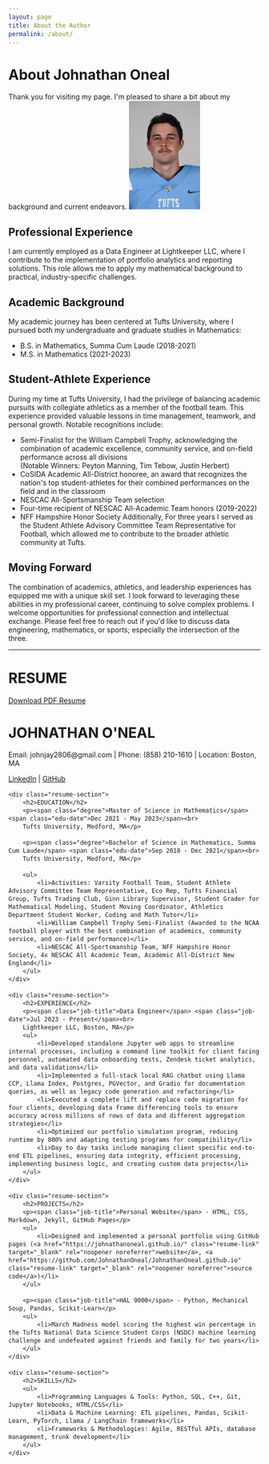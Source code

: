 ```yaml
---
layout: page
title: About the Author
permalink: /about/
---
```

# About Johnathan Oneal
Thank you for visiting my page. I'm pleased to share a bit about my background and current endeavors.
<img src="/assets/headshot.png" class="author-image" alt="Johnathan Oneal">
## Professional Experience
I am currently employed as a Data Engineer at Lightkeeper LLC, where I contribute to the implementation of portfolio analytics and reporting solutions. This role allows me to apply my mathematical background to practical, industry-specific challenges.
## Academic Background
My academic journey has been centered at Tufts University, where I pursued both my undergraduate and graduate studies in Mathematics:
- B.S. in Mathematics, Summa Cum Laude (2018-2021)
- M.S. in Mathematics (2021-2023)
## Student-Athlete Experience
During my time at Tufts University, I had the privilege of balancing academic pursuits with collegiate athletics as a member of the football team. This experience provided valuable lessons in time management, teamwork, and personal growth.
Notable recognitions include:
- Semi-Finalist for the William Campbell Trophy, acknowledging the combination of academic excellence, community service, and on-field performance across all divisions\
  (Notable Winners: Peyton Manning, Tim Tebow, Justin Herbert)
- CoSIDA Academic All-District honoree, an award that recognizes the nation's top student-athletes for their combined performances on the field and in the classroom
- NESCAC All-Sportsmanship Team selection
- Four-time recipient of NESCAC All-Academic Team honors (2019-2022)
- NFF Hampshire Honor Society
Additionally, For three years I served as the Student Athlete Advisory Committee Team Representative for Football, which allowed me to contribute to the broader athletic community at Tufts.
## Moving Forward
The combination of academics, athletics, and leadership experiences has equipped me with a unique skill set. I look forward to leveraging these abilities in my professional career, continuing to solve complex problems.
I welcome opportunities for professional connection and intellectual exchange. Please feel free to reach out if you'd like to discuss data engineering, mathematics, or sports; especially the intersection of the three.

<hr class="resume-divider">

# RESUME
<a href="/assets/resume/johnathan-oneal-resume.pdf" class="resume-download-button" target="_blank" rel="noopener noreferrer">Download PDF Resume</a>

<div class="resume-container">
    <div class="resume-header">
        <h1>JOHNATHAN O'NEAL</h1>
        <div class="contact-info">
            <p>Email: johnjay2806@gmail.com | Phone: (858) 210-1610 | Location: Boston, MA</p>
            <p><a href="https://www.linkedin.com/in/johnathan-oneal/" class="resume-link" target="_blank" rel="noopener noreferrer">LinkedIn</a> | <a href="https://github.com/JohnathanOneal" class="resume-link" target="_blank" rel="noopener noreferrer">GitHub</a></p>
        </div>
    </div>

    <div class="resume-section">
        <h2>EDUCATION</h2>
        <p><span class="degree">Master of Science in Mathematics</span> <span class="edu-date">Dec 2021 - May 2023</span><br>
        Tufts University, Medford, MA</p>
        
        <p><span class="degree">Bachelor of Science in Mathematics, Summa Cum Laude</span> <span class="edu-date">Sep 2018 - Dec 2021</span><br>
        Tufts University, Medford, MA</p>
        
        <ul>
            <li>Activities: Varsity Football Team, Student Athlete Advisory Committee Team Representative, Eco Rep, Tufts Financial Group, Tufts Trading Club, Ginn Library Supervisor, Student Grader for Mathematical Modeling, Student Moving Coordinator, Athletics Department Student Worker, Coding and Math Tutor</li>
            <li>William Campbell Trophy Semi-Finalist (Awarded to the NCAA football player with the best combination of academics, community service, and on-field performance)</li>
            <li>NESCAC All-Sportsmanship Team, NFF Hampshire Honor Society, 4x NESCAC All Academic Team, Academic All-District New England</li>
        </ul>
    </div>

    <div class="resume-section">
        <h2>EXPERIENCE</h2>
        <p><span class="job-title">Data Engineer</span> <span class="job-date">Jul 2023 - Present</span><br>
        Lightkeeper LLC, Boston, MA</p>
        <ul>
            <li>Developed standalone Jupyter web apps to streamline internal processes, including a command line toolkit for client facing personnel, automated data onboarding tests, Zendesk ticket analytics, and data validations</li>
            <li>Implemented a full-stack local RAG chatbot using Llama CCP, Llama Index, Postgres, PGVector, and Gradio for documentation queries, as well as legacy code generation and refactoring</li>
            <li>Executed a complete lift and replace code migration for four clients, developing data frame differencing tools to ensure accuracy across millions of rows of data and different aggregation strategies</li>
            <li>Optimized our portfolio simulation program, reducing runtime by 800% and adapting testing programs for compatibility</li>
            <li>Day to day tasks include managing client specific end-to-end ETL pipelines, ensuring data integrity, efficient processing, implementing business logic, and creating custom data projects</li>
        </ul>
    </div>

    <div class="resume-section">
        <h2>PROJECTS</h2>
        <p><span class="job-title">Personal Website</span> - HTML, CSS, Markdown, Jekyll, GitHub Pages</p>
        <ul>
            <li>Designed and implemented a personal portfolio using GitHub pages (<a href="https://johnathanoneal.github.io/" class="resume-link" target="_blank" rel="noopener noreferrer">website</a>, <a href="https://github.com/JohnathanOneal/JohnathanOneal.github.io" class="resume-link" target="_blank" rel="noopener noreferrer">source code</a>)</li>
        </ul>
        
        <p><span class="job-title">HAL 9000</span> - Python, Mechanical Soup, Pandas, Scikit-Learn</p>
        <ul>
            <li>March Madness model scoring the highest win percentage in the Tufts National Data Science Student Corps (NSDC) machine learning challenge and undefeated against friends and family for two years</li>
        </ul>
    </div>

    <div class="resume-section">
        <h2>SKILLS</h2>
        <ul>
            <li>Programming Languages & Tools: Python, SQL, C++, Git, Jupyter Notebooks, HTML/CSS</li>
            <li>Data & Machine Learning: ETL pipelines, Pandas, Scikit-Learn, PyTorch, Llama / LangChain frameworks</li>
            <li>Frameworks & Methodologies: Agile, RESTful APIs, database management, trunk development</li>
        </ul>
    </div>
</div>
